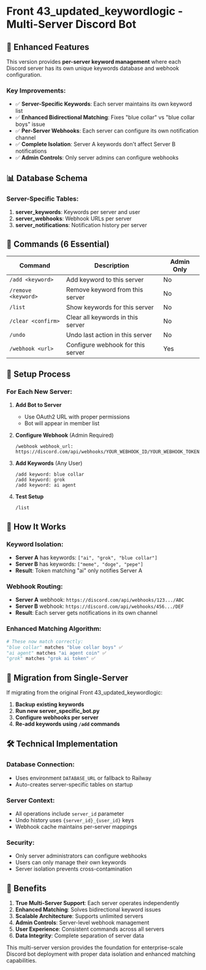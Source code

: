 # Front 43_updated_keywordlogic - Multi-Server Discord Bot

## 🚀 Enhanced Features

This version provides **per-server keyword management** where each Discord server has its own unique keywords database and webhook configuration.

### Key Improvements:
- ✅ **Server-Specific Keywords**: Each server maintains its own keyword list
- ✅ **Enhanced Bidirectional Matching**: Fixes "blue collar" vs "blue collar boys" issue
- ✅ **Per-Server Webhooks**: Each server can configure its own notification channel
- ✅ **Complete Isolation**: Server A keywords don't affect Server B notifications
- ✅ **Admin Controls**: Only server admins can configure webhooks

## 📊 Database Schema

### Server-Specific Tables:
1. **server_keywords**: Keywords per server and user
2. **server_webhooks**: Webhook URLs per server
3. **server_notifications**: Notification history per server

## 🎯 Commands (6 Essential)

| Command | Description | Admin Only |
|---------|-------------|------------|
| `/add <keyword>` | Add keyword to this server | No |
| `/remove <keyword>` | Remove keyword from this server | No |
| `/list` | Show keywords for this server | No |
| `/clear <confirm>` | Clear all keywords in this server | No |
| `/undo` | Undo last action in this server | No |
| `/webhook <url>` | Configure webhook for this server | Yes |

## 🔧 Setup Process

### For Each New Server:

1. **Add Bot to Server**
   - Use OAuth2 URL with proper permissions
   - Bot will appear in member list

2. **Configure Webhook** (Admin Required)
   ```
   /webhook webhook_url: https://discord.com/api/webhooks/YOUR_WEBHOOK_ID/YOUR_WEBHOOK_TOKEN
   ```

3. **Add Keywords** (Any User)
   ```
   /add keyword: blue collar
   /add keyword: grok
   /add keyword: ai agent
   ```

4. **Test Setup**
   ```
   /list
   ```

## 🔄 How It Works

### Keyword Isolation:
- **Server A** has keywords: `["ai", "grok", "blue collar"]`
- **Server B** has keywords: `["meme", "doge", "pepe"]`
- **Result**: Token matching "ai" only notifies Server A

### Webhook Routing:
- **Server A** webhook: `https://discord.com/api/webhooks/123.../ABC`
- **Server B** webhook: `https://discord.com/api/webhooks/456.../DEF`
- **Result**: Each server gets notifications in its own channel

### Enhanced Matching Algorithm:
```python
# These now match correctly:
"blue collar" matches "blue collar boys" ✅
"ai agent" matches "ai agent coin" ✅
"grok" matches "grok ai token" ✅
```

## 🚨 Migration from Single-Server

If migrating from the original Front 43_updated_keywordlogic:

1. **Backup existing keywords**
2. **Run new server_specific_bot.py**
3. **Configure webhooks per server**
4. **Re-add keywords using `/add` commands**

## 🛠️ Technical Implementation

### Database Connection:
- Uses environment `DATABASE_URL` or fallback to Railway
- Auto-creates server-specific tables on startup

### Server Context:
- All operations include `server_id` parameter
- Undo history uses `{server_id}_{user_id}` keys
- Webhook cache maintains per-server mappings

### Security:
- Only server administrators can configure webhooks
- Users can only manage their own keywords
- Server isolation prevents cross-contamination

## 🎉 Benefits

1. **True Multi-Server Support**: Each server operates independently
2. **Enhanced Matching**: Solves bidirectional keyword issues
3. **Scalable Architecture**: Supports unlimited servers
4. **Admin Controls**: Server-level webhook management
5. **User Experience**: Consistent commands across all servers
6. **Data Integrity**: Complete separation of server data

This multi-server version provides the foundation for enterprise-scale Discord bot deployment with proper data isolation and enhanced matching capabilities.